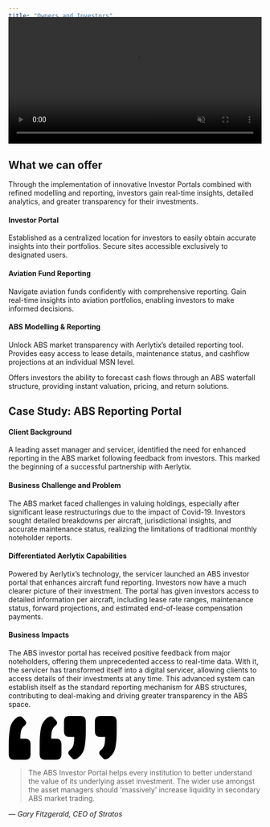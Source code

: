 ```yaml
---
title: "Owners and Investors"
header: "Market transparency for Investors"
summary: "The Aerlytix platform enables investors to manage complex investments, offering advanced solutions that bring clarity to both investors and their portfolios."
---
```


<article class="pb-5" style="margin-top:-4rem">
  <div class="container my-5 loader" data-cues="slideInUp">
        <div class="custom-loader"></div>       
        <video class="card image__feature" width="100%" muted autoplay loop>
            <source src="https://aerlytix-2024.netlify.app/images/customers/owners-and-investors/abs-noteholder-report.mp4" type="video/mp4">
            Your browser does not support the video tag.
        </video>
  </div>
</article>



<article class="section__product section__spacing-3">
  <div class="container">
  <div class="row gx-lg-5" data-cues="slideInUp">
    <div class="col-md-5">
      <h2 class="fw-bold mb-5">What we can offer</h2>
    </div>
    <div class="card col-md-7">
      <p class="mb-5">Through the implementation of innovative Investor Portals combined with refined modelling and reporting, investors gain real-time insights, detailed analytics, and greater transparency for their investments.</p>
      <h4>Investor Portal</h4>
      <p class="mb-5">Established as a centralized location for investors to easily obtain accurate insights into their portfolios. Secure sites accessible exclusively to designated users.</p>
      <h4>Aviation Fund Reporting</h4>
      <p class="mb-5">Navigate aviation funds confidently with comprehensive reporting. Gain real-time insights into aviation portfolios, enabling investors to make informed decisions.</p>
      <h4>ABS Modelling & Reporting</h4>
      <p>Unlock ABS market transparency with Aerlytix’s detailed reporting tool. Provides easy access to lease details, maintenance status, and cashflow projections at an individual MSN level.</p>
      <p>Offers investors the ability to forecast cash flows through an ABS waterfall structure, providing instant valuation, pricing, and return solutions.</p>
    </div>
  </div>
  </div>
</article>

<article class="section__product section__spacing-3">
  <div class="container">
  <div class="row gx-lg-5" data-cues="slideInUp">
    <div class="col-md-5">
      <h2 class="fw-bold mb-5">Case Study: ABS Reporting Portal</h2>
    </div>
    <div class="card col-md-7">
      <h4>Client Background</h4>
      <p class="mb-5">A leading asset manager and servicer, identified the need for enhanced reporting in the ABS market following feedback from investors. This marked the beginning of a successful partnership with Aerlytix.</p>
      <h4>Business Challenge and Problem</h4>
      <p class="mb-5">The ABS market faced challenges in valuing holdings, especially after significant lease restructurings due to the impact of Covid-19. Investors sought detailed breakdowns per aircraft, jurisdictional insights, and accurate maintenance status, realizing the limitations of traditional monthly noteholder reports.</p>
      <h4>Differentiated Aerlytix Capabilities</h4>
      <p class="mb-5">Powered by Aerlytix’s technology, the servicer launched an ABS investor portal that enhances aircraft fund reporting. Investors now have a much clearer picture of their investment. The portal has given investors access to detailed information per aircraft, including lease rate ranges, maintenance status, forward projections, and estimated end-of-lease compensation payments.</p>
      <h4>Business Impacts</h4>
      <p>The ABS investor portal has received positive feedback from major noteholders, offering them unprecedented access to real-time data. With it, the servicer has transformed itself into a digital servicer, allowing clients to access details of their investments at any time. This advanced system can establish itself as the standard reporting mechanism for ABS structures, contributing to deal-making and driving greater transparency in the ABS space.</p>
    </div>
  </div>
  </div>
</article>

<article class="quotes__primary my-5 py-5">
  <div class="container card" style="padding-bottom:3rem" data-cues="slideInUp">
    <span class="quotes__primary--left">
      <svg width="106" height="87" viewBox="0 0 106 87" fill="none" xmlns="http://www.w3.org/2000/svg">
        <path
          d="M95.2773 45.3086C102.113 45.3086 105.531 48.9707 105.531 56.295V75.9239C105.531 83.2481 102.113 86.9102 95.2773 86.9102H72.4258C65.5898 86.9102 62.1719 83.2481 62.1719 75.9239V56.295C62.1719 43.6973 63.002 33.1504 64.6621 24.6543C66.3223 16.0606 70.5703 9.12699 77.4062 3.85355C82.3867 0.0449567 86.293 -0.345668 89.125 2.68168L94.6914 8.68754C98.207 12.3985 97.6699 16.0606 93.0801 19.6739C89.9551 22.1153 87.8555 25.2891 86.7812 29.1953C85.707 33.1016 85.1699 38.4727 85.1699 45.3086H95.2773ZM33.7539 45.3086C40.5898 45.3086 44.0078 48.9707 44.0078 56.295V75.9239C44.0078 83.2481 40.5898 86.9102 33.7539 86.9102H10.9023C4.06641 86.9102 0.648438 83.2481 0.648438 75.9239V56.295C0.648438 43.6973 1.47852 33.1504 3.13867 24.6543C4.79883 16.0606 9.04688 9.12699 15.8828 3.85355C20.8633 0.0449567 24.7695 -0.345668 27.6016 2.68168L33.168 8.68754C36.6836 12.3985 36.1465 16.0606 31.5566 19.6739C28.4316 22.1153 26.332 25.2891 25.2578 29.1953C24.1836 33.1016 23.6465 38.4727 23.6465 45.3086H33.7539Z"
          fill="black" />
      </svg>
    </span>
    <span class="quotes__primary--right">
      <svg width="106" height="88" viewBox="0 0 106 88" fill="none" xmlns="http://www.w3.org/2000/svg">
        <path
          d="M72.4258 42.5625C65.5898 42.5625 62.1719 38.9004 62.1719 31.5762V11.9473C62.1719 4.62305 65.5898 0.960938 72.4258 0.960938H95.2773C102.113 0.960938 105.531 4.62305 105.531 11.9473V31.5762C105.531 44.1738 104.701 54.7695 103.041 63.3633C101.381 71.8594 97.1328 78.7441 90.2969 84.0176C85.3164 87.8262 81.4102 88.2168 78.5781 85.1895L73.0117 79.1836C69.4961 75.4727 70.0332 71.8105 74.623 68.1973C77.748 65.7559 79.8477 62.582 80.9219 58.6758C81.9961 54.7695 82.5332 49.3984 82.5332 42.5625H72.4258ZM10.9023 42.5625C4.06641 42.5625 0.648438 38.9004 0.648438 31.5762V11.9473C0.648438 4.62305 4.06641 0.960938 10.9023 0.960938H33.7539C40.5898 0.960938 44.0078 4.62305 44.0078 11.9473V31.5762C44.0078 44.1738 43.1777 54.7695 41.5176 63.3633C39.8574 71.8594 35.6094 78.7441 28.7734 84.0176C23.793 87.8262 19.8867 88.2168 17.0547 85.1895L11.4883 79.1836C7.97266 75.4727 8.50977 71.8105 13.0996 68.1973C16.2246 65.7559 18.3242 62.582 19.3984 58.6758C20.4727 54.7695 21.0098 49.3984 21.0098 42.5625H10.9023Z"
          fill="black" />
      </svg>
    </span>
    <div id="carouselExampleDark" class="carousel carousel-dark slide mt-5" data-bs-ride="carousel">
      <div class="carousel-inner">
        <div class="carousel-item active" data-bs-interval="10000">
          <div class="quote w-100">
            <blockquote>
              <p class="display-6">The ABS Investor Portal helps every institution to better understand the value of its underlying asset investment. The wider use amongst the asset managers should 'massively' increase liquidity in secondary ABS market trading.</p>
            </blockquote>
            <cite>— Gary Fitzgerald, CEO of Stratos</cite>
          </div>
        </div>
      </div>
    </div>
</div>
</article>